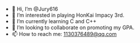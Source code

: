 - 👋 Hi, I’m @Jury616
- 👀 I’m interested in playing HonKai Impacy 3rd.
- 🌱 I’m currently learning C and C++ 
- 💞️ I’m looking to collaborate on promoting my GPA.
- 📫 How to reach me: 1130376489@qq.com

<!---
Jury616/Jury616 is a ✨ special ✨ repository because its `README.md` (this file) appears on your GitHub profile.
You can click the Preview link to take a look at your changes.
--->
